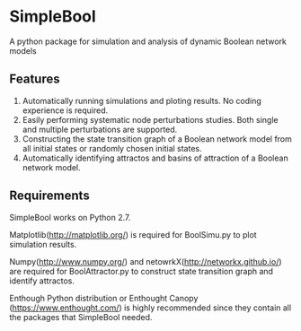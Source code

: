 SimpleBool
==========

A python package for simulation and analysis of dynamic Boolean network models


Features
--------
1. Automatically running simulations and ploting results. No coding experience is required.
2. Easily performing systematic node perturbations studies. Both single and multiple perturbations are supported.
3. Constructing the state transition graph of a Boolean network model from all initial states or randomly chosen initial states.
4. Automatically identifying attractos and basins of attraction of a Boolean network model. 

Requirements
------------
SimpleBool works on Python 2.7. 

Matplotlib(http://matplotlib.org/) is required for BoolSimu.py to plot simulation results.

Numpy(http://www.numpy.org/) and netowrkX(http://networkx.github.io/) are required for BoolAttractor.py to construct state transition graph and identify attractos.

Enthough Python distribution or Enthought Canopy (https://www.enthought.com/) is highly recommended since they contain all the packages that SimpleBool needed.


